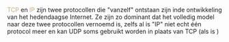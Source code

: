 <span style="color:#c8ab83;">TCP</span> en <span style="color:#c8ab83;">IP</span> zijn twee protocollen die "vanzelf" ontstaan zijn inde ontwikkeling van het hedendaagse Internet. Ze zijn zo dominant dat het volledig model naar deze twee protocollen vernoemd is, zelfs al is "IP" niet echt één protocol meer en kan UDP soms gebruikt worden in plaats van TCP (als is )
